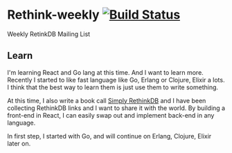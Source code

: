 Rethink-weekly [![Build Status](https://travis-ci.org/axcoto/rethink-weekly.svg?branch=master)](https://travis-ci.org/axcoto/rethink-weekly)
==============

Weekly RetinkDB Mailing List

## Learn

I'm learning React and Go lang at this time. And I want to learn more.
Recently I started to like fast language like Go, Erlang or Clojure,
Elixir a lots. I think that the best way to learn them is just use them
to write something.

At this time, I also write a book call [Simply
RethinkDB](https://leanpub.com/simplyrethinkdb) and I have been
collecting RethinkDB links and I want to share it with the world. By
building a front-end in React, I can easily swap out and implement
back-end in any language.

In first step, I started with Go, and will continue on Erlang, Clojure,
Elixir later on.


